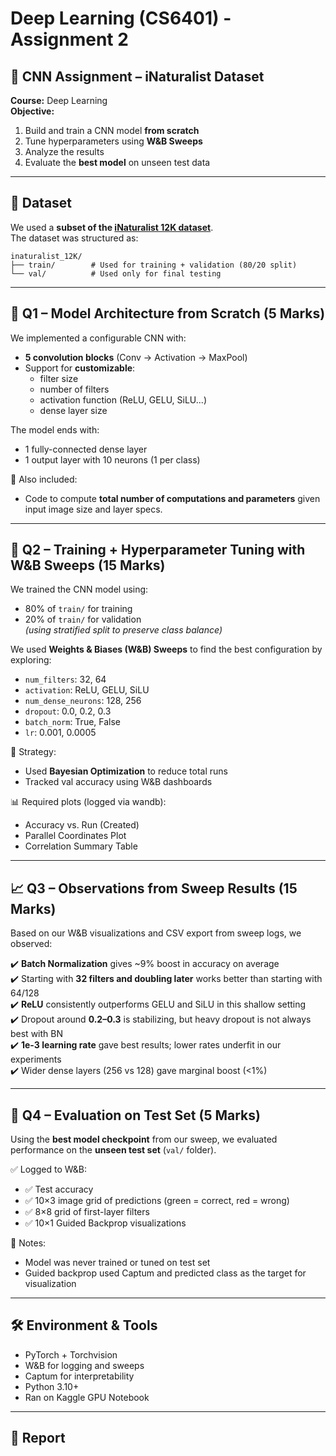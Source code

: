 # Deep Learning (CS6401) - Assignment 2

## 🧠 CNN Assignment – iNaturalist Dataset  
**Course:** Deep Learning  
**Objective:**  
1. Build and train a CNN model **from scratch**  
2. Tune hyperparameters using **W&B Sweeps**  
3. Analyze the results  
4. Evaluate the **best model** on unseen test data  

---

## 📁 Dataset  
We used a **subset of the [iNaturalist 12K dataset](https://storage.googleapis.com/wandb_datasets/nature_12K.zip)**.  
The dataset was structured as:

```
inaturalist_12K/
├── train/        # Used for training + validation (80/20 split)
└── val/          # Used only for final testing
```

---

## 🚀 Q1 – Model Architecture from Scratch (5 Marks)

We implemented a configurable CNN with:
- **5 convolution blocks** (Conv → Activation → MaxPool)
- Support for **customizable**:  
  - filter size  
  - number of filters  
  - activation function (ReLU, GELU, SiLU...)  
  - dense layer size

The model ends with:
- 1 fully-connected dense layer  
- 1 output layer with 10 neurons (1 per class)

📌 Also included:
- Code to compute **total number of computations and parameters** given input image size and layer specs.

---

## 🧪 Q2 – Training + Hyperparameter Tuning with W&B Sweeps (15 Marks)

We trained the CNN model using:
- 80% of `train/` for training
- 20% of `train/` for validation  
*(using stratified split to preserve class balance)*

We used **Weights & Biases (W&B) Sweeps** to find the best configuration by exploring:
- `num_filters`: 32, 64
- `activation`: ReLU, GELU, SiLU
- `num_dense_neurons`: 128, 256
- `dropout`: 0.0, 0.2, 0.3
- `batch_norm`: True, False
- `lr`: 0.001, 0.0005

🔁 Strategy:
- Used **Bayesian Optimization** to reduce total runs  
- Tracked val accuracy using W&B dashboards

📊 Required plots (logged via wandb):
- Accuracy vs. Run (Created)
- Parallel Coordinates Plot
- Correlation Summary Table

---

## 📈 Q3 – Observations from Sweep Results (15 Marks)

Based on our W&B visualizations and CSV export from sweep logs, we observed:

✔️ **Batch Normalization** gives ~9% boost in accuracy on average  
✔️ Starting with **32 filters and doubling later** works better than starting with 64/128  
✔️ **ReLU** consistently outperforms GELU and SiLU in this shallow setting  
✔️ Dropout around **0.2–0.3** is stabilizing, but heavy dropout is not always best with BN  
✔️ **1e-3 learning rate** gave best results; lower rates underfit in our experiments  
✔️ Wider dense layers (256 vs 128) gave marginal boost (<1%)  

---

## 🧪 Q4 – Evaluation on Test Set (5 Marks)

Using the **best model checkpoint** from our sweep, we evaluated performance on the **unseen test set** (`val/` folder).

✅ Logged to W&B:
- ✅ Test accuracy  
- ✅ 10×3 image grid of predictions (green = correct, red = wrong)  
- ✅ 8×8 grid of first-layer filters  
- ✅ 10×1 Guided Backprop visualizations

📌 Notes:
- Model was never trained or tuned on test set  
- Guided backprop used Captum and predicted class as the target for visualization

---

## 🛠️ Environment & Tools

- PyTorch + Torchvision
- W&B for logging and sweeps
- Captum for interpretability
- Python 3.10+
- Ran on Kaggle GPU Notebook

---

## 🔗 Report

